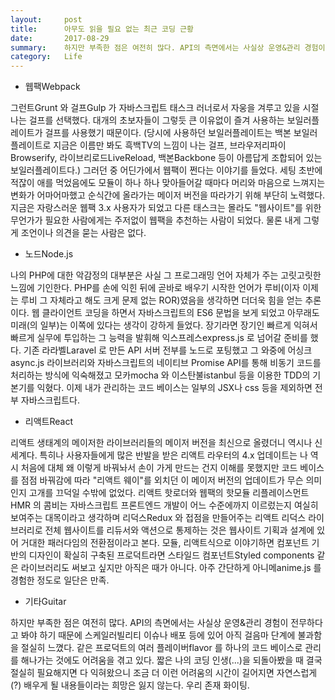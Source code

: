```yaml
---
layout:     post
title:      아무도 읽을 필요 없는 최근 코딩 근황
date:       2017-08-29
summary:    하지만 부족한 점은 여전히 많다. API의 측면에서는 사실상 운영&관리 경험이 전무하다고 봐야 하기 때문에 스케일러빌리티 이슈나 배포 등에 있어 아직 걸음마 단계에 불과함을 절실히 느꼈다. 같은 프로덕트의 여러 플레이버flavor 를 하나의 코드 베이스로 관리를 해나가는 것에도 어려움을 겪고 있다. 짧은 나의 코딩 인생(...)을 되돌아봤을 때 결국 절실히 필요해지면 다 익혀왔으니 조금 더 이런 어려움의 시간이 길어지면 자연스럽게(?) 배우게 될 내용들이라는 희망은 잃지 않는다. 우리 존재 화이팅.
category:   Life
---
```


- 웹팩Webpack

그런트Grunt 와 걸프Gulp 가 자바스크립트 태스크 러너로서 자웅을 겨루고 있을 시절 나는 걸프를 선택했다. 대개의 초보자들이 그렇듯 큰 이유없이 즐겨 사용하는 보일러플레이트가 걸프를 사용했기 때문이다. (당시에 사용하던 보일러플레이트는 백본 보일러플레이트로 지금은 이름만 봐도 흑백TV의 느낌이 나는 걸프, 브라우저리파이Browserify, 라이브리로드LiveReload, 백본Backbone 등이 아름답게 조합되어 있는 보일러플레이트다.) 그러던 중 어딘가에서 웹팩이 쩐다는 이야기를 들었다. 세팅 초반에 적잖이 애를 먹었음에도 모듈이 하나 하나 맞아들어갈 때마다 머리와 마음으로 느껴지는 변화가 어마어마했고 순식간에 올라가는 메이저 버전을 따라가기 위해 부단히 노력했다. 지금은 자랑스러운 웹팩 3.x 사용자가 되었고 다른 태스크는 몰라도 "웹사이트"를 위한 무언가가 필요한 사람에게는 주저없이 웹팩을 추천하는 사람이 되었다. 물론 내게 그렇게 조언이나 의견을 묻는 사람은 없다.

- 노드Node.js

나의 PHP에 대한 악감정의 대부분은 사실 그 프로그래밍 언어 자체가 주는 고릿고릿한 느낌에 기인한다. PHP를 손에 익힌 뒤에 곧바로 배우기 시작한 언어가 루비(이자 이제는 루비 그 자체라고 해도 크게 문제 없는 ROR)였음을 생각하면 더더욱 힘을 얻는 추론이다. 웹 클라이언트 코딩을 하면서 자바스크립트의 ES6 문법을 보게 되었고 아무래도 미래(의 일부)는 이쪽에 있다는 생각이 강하게 들었다. 장기라면 장기인 빠르게 익혀서 빠르게 실무에 투입하는 그 능력을 발휘해 익스프레스express.js 로 넘어갈 준비를 했다. 기존 라라벨Laravel 로 만든 API 서버 전부를 노드로 포팅했고 그 와중에 어싱크async.js 라이브러리와 자바스크립트의 네이티브 Promise API를 통해 비동기 코드를 처리하는 방식에 익숙해졌고 모카mocha 와 이스탄불istanbul 등을 이용한 TDD의 기본기를 익혔다. 이제 내가 관리하는 코드 베이스는 일부의 JSX나 css 등을 제외하면 전부 자바스크립트다.

- 리액트React

리액트 생태계의 메이저한 라이브러리들의 메이저 버전을 최신으로 올렸더니 역시나 신세계다. 특히나 사용자들에게 많은 반발을 받은 리액트 라우터의 4.x 업데이트는 나 역시 처음에 대체 왜 이렇게 바꿔놔서 손이 가게 만드는 건지 이해를 못했지만 코드 베이스를 점점 바꿔감에 따라 "리액트 웨이"를 외치던 이 메이저 버전의 업데이트가 무슨 의미인지 고개를 끄덕일 수밖에 없었다. 리액트 핫로더와 웹팩의 핫모듈 리플레이스먼트HMR 의 콤비는 자바스크립트 프론트엔드 개발이 어느 수준에까지 이르렀는지 여실히 보여주는 대목이라고 생각하며 리덕스Redux 와 접점을 만들어주는 리액트 리덕스 라이브러리로 전체 웹사이트를 리듀서와 액션으로 통제하는 것은 웹사이트 기획과 설계에 있어 거대한 패러다임의 전환점이라고 본다. 모듈, 리액트식으로 이야기하면 컴포넌트 기반의 디자인이 확실히 구축된 프로덕트라면 스타일드 컴포넌트Styled components 같은 라이브러리도 써보고 싶지만 아직은 때가 아니다. 아주 간단하게 아니메anime.js 를 경험한 정도로 일단은 만족.

- 기타Guitar

하지만 부족한 점은 여전히 많다. API의 측면에서는 사실상 운영&관리 경험이 전무하다고 봐야 하기 때문에 스케일러빌리티 이슈나 배포 등에 있어 아직 걸음마 단계에 불과함을 절실히 느꼈다. 같은 프로덕트의 여러 플레이버flavor 를 하나의 코드 베이스로 관리를 해나가는 것에도 어려움을 겪고 있다. 짧은 나의 코딩 인생(...)을 되돌아봤을 때 결국 절실히 필요해지면 다 익혀왔으니 조금 더 이런 어려움의 시간이 길어지면 자연스럽게(?) 배우게 될 내용들이라는 희망은 잃지 않는다. 우리 존재 화이팅.

